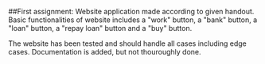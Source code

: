 ##First assignment:
Website application made according to given handout. Basic functionalities of website includes
a "work" button, a "bank" button, a "loan" button, a "repay loan" button and a "buy" button. 

The website has been tested and should handle all cases including edge cases. Documentation is added,
but not thouroughly done.
